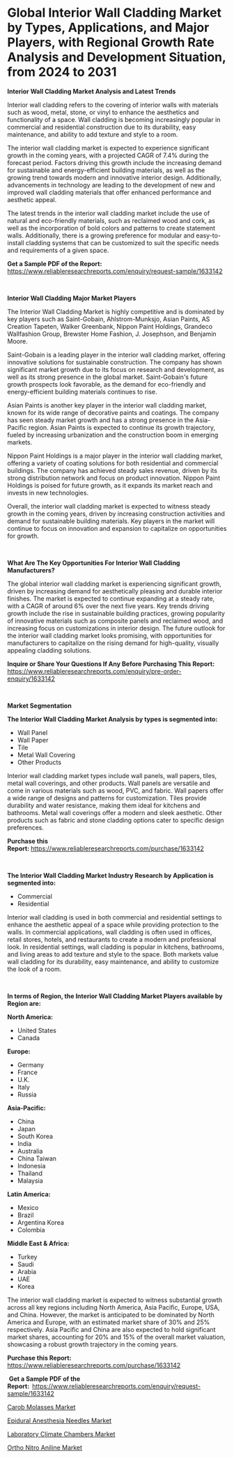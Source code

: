<p><h1>Global Interior Wall Cladding Market by Types, Applications, and Major Players, with Regional Growth Rate Analysis and Development Situation, from 2024 to 2031</h1></p><p><strong>Interior Wall Cladding Market Analysis and Latest Trends</strong></p>
<p><p>Interior wall cladding refers to the covering of interior walls with materials such as wood, metal, stone, or vinyl to enhance the aesthetics and functionality of a space. Wall cladding is becoming increasingly popular in commercial and residential construction due to its durability, easy maintenance, and ability to add texture and style to a room.</p><p>The interior wall cladding market is expected to experience significant growth in the coming years, with a projected CAGR of 7.4% during the forecast period. Factors driving this growth include the increasing demand for sustainable and energy-efficient building materials, as well as the growing trend towards modern and innovative interior design. Additionally, advancements in technology are leading to the development of new and improved wall cladding materials that offer enhanced performance and aesthetic appeal.</p><p>The latest trends in the interior wall cladding market include the use of natural and eco-friendly materials, such as reclaimed wood and cork, as well as the incorporation of bold colors and patterns to create statement walls. Additionally, there is a growing preference for modular and easy-to-install cladding systems that can be customized to suit the specific needs and requirements of a given space.</p></p>
<p><strong>Get a Sample PDF of the Report:&nbsp;</strong> <a href="https://www.reliableresearchreports.com/enquiry/request-sample/1633142">https://www.reliableresearchreports.com/enquiry/request-sample/1633142</a></p>
<p>&nbsp;</p>
<p><strong>Interior Wall Cladding Major Market Players</strong></p>
<p><p>The Interior Wall Cladding Market is highly competitive and is dominated by key players such as Saint-Gobain, Ahlstrom-Munksjo, Asian Paints, AS Creation Tapeten, Walker Greenbank, Nippon Paint Holdings, Grandeco Wallfashion Group, Brewster Home Fashion, J. Josephson, and Benjamin Moore.</p><p>Saint-Gobain is a leading player in the interior wall cladding market, offering innovative solutions for sustainable construction. The company has shown significant market growth due to its focus on research and development, as well as its strong presence in the global market. Saint-Gobain's future growth prospects look favorable, as the demand for eco-friendly and energy-efficient building materials continues to rise.</p><p>Asian Paints is another key player in the interior wall cladding market, known for its wide range of decorative paints and coatings. The company has seen steady market growth and has a strong presence in the Asia-Pacific region. Asian Paints is expected to continue its growth trajectory, fueled by increasing urbanization and the construction boom in emerging markets.</p><p>Nippon Paint Holdings is a major player in the interior wall cladding market, offering a variety of coating solutions for both residential and commercial buildings. The company has achieved steady sales revenue, driven by its strong distribution network and focus on product innovation. Nippon Paint Holdings is poised for future growth, as it expands its market reach and invests in new technologies.</p><p>Overall, the interior wall cladding market is expected to witness steady growth in the coming years, driven by increasing construction activities and demand for sustainable building materials. Key players in the market will continue to focus on innovation and expansion to capitalize on opportunities for growth.</p></p>
<p>&nbsp;</p>
<p><strong>What Are The Key Opportunities For Interior Wall Cladding Manufacturers?</strong></p>
<p><p>The global interior wall cladding market is experiencing significant growth, driven by increasing demand for aesthetically pleasing and durable interior finishes. The market is expected to continue expanding at a steady rate, with a CAGR of around 6% over the next five years. Key trends driving growth include the rise in sustainable building practices, growing popularity of innovative materials such as composite panels and reclaimed wood, and increasing focus on customizations in interior design. The future outlook for the interior wall cladding market looks promising, with opportunities for manufacturers to capitalize on the rising demand for high-quality, visually appealing cladding solutions.</p></p>
<p><strong>Inquire or Share Your Questions If Any Before Purchasing This Report:</strong> <a href="https://www.reliableresearchreports.com/enquiry/pre-order-enquiry/1633142">https://www.reliableresearchreports.com/enquiry/pre-order-enquiry/1633142</a></p>
<p>&nbsp;</p>
<p><strong>Market Segmentation</strong></p>
<p><strong>The Interior Wall Cladding Market Analysis by types is segmented into:</strong></p>
<p><ul><li>Wall Panel</li><li>Wall Paper</li><li>Tile</li><li>Metal Wall Covering</li><li>Other Products</li></ul></p>
<p><p>Interior wall cladding market types include wall panels, wall papers, tiles, metal wall coverings, and other products. Wall panels are versatile and come in various materials such as wood, PVC, and fabric. Wall papers offer a wide range of designs and patterns for customization. Tiles provide durability and water resistance, making them ideal for kitchens and bathrooms. Metal wall coverings offer a modern and sleek aesthetic. Other products such as fabric and stone cladding options cater to specific design preferences.</p></p>
<p><strong>Purchase this Report:&nbsp;</strong><a href="https://www.reliableresearchreports.com/purchase/1633142">https://www.reliableresearchreports.com/purchase/1633142</a></p>
<p>&nbsp;</p>
<p><strong>The Interior Wall Cladding Market Industry Research by Application is segmented into:</strong></p>
<p><ul><li>Commercial</li><li>Residential</li></ul></p>
<p><p>Interior wall cladding is used in both commercial and residential settings to enhance the aesthetic appeal of a space while providing protection to the walls. In commercial applications, wall cladding is often used in offices, retail stores, hotels, and restaurants to create a modern and professional look. In residential settings, wall cladding is popular in kitchens, bathrooms, and living areas to add texture and style to the space. Both markets value wall cladding for its durability, easy maintenance, and ability to customize the look of a room.</p></p>
<p>&nbsp;</p>
<p><strong>In terms of Region, the Interior Wall Cladding Market Players available by Region are:</strong></p>
<p>
    <p> <strong> North America: </strong>
        <ul>
            <li>United States</li>
            <li>Canada</li>
        </ul>
        </p> 
    <p> <strong> Europe: </strong>
        <ul>
            <li>Germany</li>
            <li>France</li>
            <li>U.K.</li>
            <li>Italy</li>
            <li>Russia</li>
        </ul>
        </p> 
    <p> <strong> Asia-Pacific: </strong>
        <ul>
            <li>China</li>
            <li>Japan</li>
            <li>South Korea</li>
            <li>India</li>
            <li>Australia</li>
            <li>China Taiwan</li>
            <li>Indonesia</li>
            <li>Thailand</li>
            <li>Malaysia</li>
        </ul>
        </p> 
    <p> <strong> Latin America: </strong>
        <ul>
            <li>Mexico</li>
            <li>Brazil</li>
            <li>Argentina Korea</li>
            <li>Colombia</li>
        </ul>
        </p> 
    <p> <strong> Middle East & Africa: </strong>
        <ul>
            <li>Turkey</li>
            <li>Saudi</li>
            <li>Arabia</li>
            <li>UAE</li>
            <li>Korea</li>
        </ul>
    </p>
    </p>
<p><p>The interior wall cladding market is expected to witness substantial growth across all key regions including North America, Asia Pacific, Europe, USA, and China. However, the market is anticipated to be dominated by North America and Europe, with an estimated market share of 30% and 25% respectively. Asia Pacific and China are also expected to hold significant market shares, accounting for 20% and 15% of the overall market valuation, showcasing a robust growth trajectory in the coming years.</p></p>
<p><strong>Purchase this Report: </strong><a href="https://www.reliableresearchreports.com/purchase/1633142">https://www.reliableresearchreports.com/purchase/1633142</a></p>
<p>&nbsp;<strong>Get a Sample PDF of the Report:&nbsp;&nbsp;</strong><a href="https://www.reliableresearchreports.com/enquiry/request-sample/1633142">https://www.reliableresearchreports.com/enquiry/request-sample/1633142</a></p>
<p><strong></strong></p>
<p><p><a href="https://github.com/pjcfca/Market-Research-Report-List-1/blob/main/carob-molasses-market.md">Carob Molasses Market</a></p><p><a href="https://issuu.com/reportprime-2/docs/epidural-anesthesia-needles-market-size-2030.pptx">Epidural Anesthesia Needles Market</a></p><p><a href="https://issuu.com/reportprime-2/docs/laboratory-climate-chambers-market-size-2030.pptx">Laboratory Climate Chambers Market</a></p><p><a href="https://github.com/wusalecollins540tpqoz/Market-Research-Report-List-1/blob/main/ortho-nitro-aniline-market.md">Ortho Nitro Aniline Market</a></p></p>